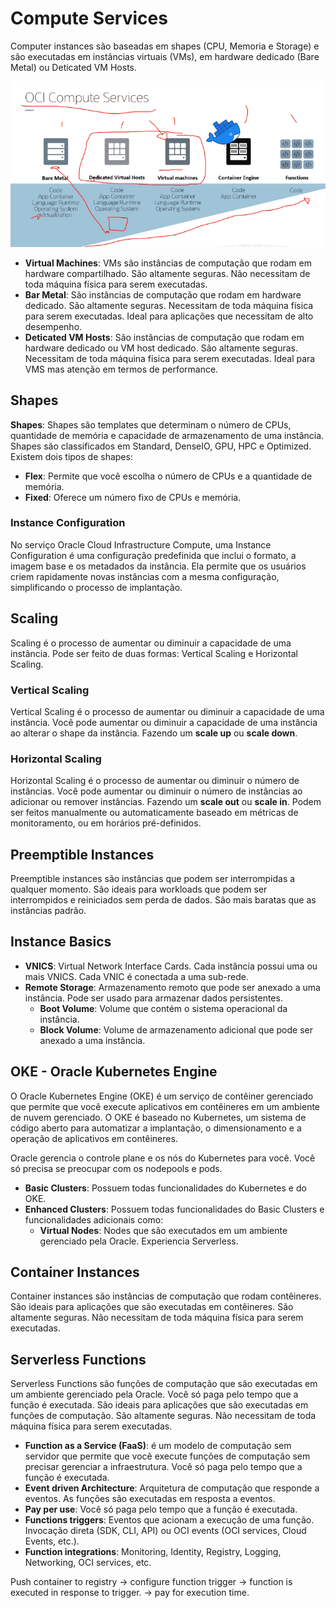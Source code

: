 # Compute Services

Computer instances são baseadas em shapes (CPU, Memoria e Storage) e são executadas em instâncias virtuais (VMs), em hardware dedicado (Bare Metal) ou Deticated VM Hosts.

![Compute Services](./images/compute.png)

- **Virtual Machines**: VMs são instâncias de computação que rodam em hardware compartilhado. São altamente seguras. Não necessitam de toda máquina física para serem executadas.
- **Bar Metal**: São instâncias de computação que rodam em hardware dedicado. São altamente seguras. Necessitam de toda máquina física para serem executadas. Ideal para aplicações que necessitam de alto desempenho.
- **Deticated VM Hosts**: São instâncias de computação que rodam em hardware dedicado ou VM host dedicado. São altamente seguras. Necessitam de toda máquina física para serem executadas. Ideal para VMS mas atenção em termos de performance.

## Shapes

**Shapes**: Shapes são templates que determinam o número de CPUs, quantidade de memória e capacidade de armazenamento de uma instância. Shapes são classificados em Standard, DenseIO, GPU, HPC e Optimized. Existem dois tipos de shapes:

- **Flex**: Permite que você escolha o número de CPUs e a quantidade de memória.
- **Fixed**: Oferece um número fixo de CPUs e memória.


### Instance Configuration

No serviço Oracle Cloud Infrastructure Compute, uma Instance Configuration é uma configuração predefinida que inclui o formato, a imagem base e os metadados da instância. Ela permite que os usuários criem rapidamente novas instâncias com a mesma configuração, simplificando o processo de implantação.

## Scaling

Scaling é o processo de aumentar ou diminuir a capacidade de uma instância. Pode ser feito de duas formas: Vertical Scaling e Horizontal Scaling.

### Vertical Scaling

Vertical Scaling é o processo de aumentar ou diminuir a capacidade de uma instância. Você pode aumentar ou diminuir a capacidade de uma instância ao alterar o shape da instância. Fazendo um **scale up** ou **scale down**.

### Horizontal Scaling

Horizontal Scaling é o processo de aumentar ou diminuir o número de instâncias. Você pode aumentar ou diminuir o número de instâncias ao adicionar ou remover instâncias. Fazendo um **scale out** ou **scale in**. Podem ser feitos manualmente ou automaticamente baseado em métricas de monitoramento, ou em horários pré-definidos.

## Preemptible Instances

Preemptible instances são instâncias que podem ser interrompidas a qualquer momento. São ideais para workloads que podem ser interrompidos e reiniciados sem perda de dados. São mais baratas que as instâncias padrão.

## Instance Basics

- **VNICS**: Virtual Network Interface Cards. Cada instância possui uma ou mais VNICS. Cada VNIC é conectada a uma sub-rede.
- **Remote Storage**: Armazenamento remoto que pode ser anexado a uma instância. Pode ser usado para armazenar dados persistentes.
  - **Boot Volume**: Volume que contém o sistema operacional da instância.
  - **Block Volume**: Volume de armazenamento adicional que pode ser anexado a uma instância.

## OKE - Oracle Kubernetes Engine

O Oracle Kubernetes Engine (OKE) é um serviço de contêiner gerenciado que permite que você execute aplicativos em contêineres em um ambiente de nuvem gerenciado. O OKE é baseado no Kubernetes, um sistema de código aberto para automatizar a implantação, o dimensionamento e a operação de aplicativos em contêineres.

Oracle gerencia o controle plane e os nós do Kubernetes para você. Você só precisa se preocupar com os nodepools e pods.

- **Basic Clusters**: Possuem todas funcionalidades do Kubernetes e do OKE.
- **Enhanced Clusters**: Possuem todas funcionalidades do Basic Clusters e funcionalidades adicionais como:
  - **Virtual Nodes**: Nodes que são executados em um ambiente gerenciado pela Oracle. Experiencia Serverless.

## Container Instances

Container instances são instâncias de computação que rodam contêineres. São ideais para aplicações que são executadas em contêineres. São altamente seguras. Não necessitam de toda máquina física para serem executadas.

## Serverless Functions

Serverless Functions são funções de computação que são executadas em um ambiente gerenciado pela Oracle. Você só paga pelo tempo que a função é executada. São ideais para aplicações que são executadas em funções de computação. São altamente seguras. Não necessitam de toda máquina física para serem executadas.

- **Function as a Service (FaaS)**: é um modelo de computação sem servidor que permite que você execute funções de computação sem precisar gerenciar a infraestrutura. Você só paga pelo tempo que a função é executada.
- **Event driven Architecture**: Arquitetura de computação que responde a eventos. As funções são executadas em resposta a eventos.
- **Pay per use**: Você só paga pelo tempo que a função é executada.
- **Functions triggers**: Eventos que acionam a execução de uma função. Invocação direta (SDK, CLI, API) ou OCI events (OCI services, Cloud Events, etc.).
- **Function integrations**: Monitoring, Identity, Registry, Logging, Networking, OCI services, etc.

Push container to registry -> configure function trigger -> function is executed in response to trigger. -> pay for execution time.

